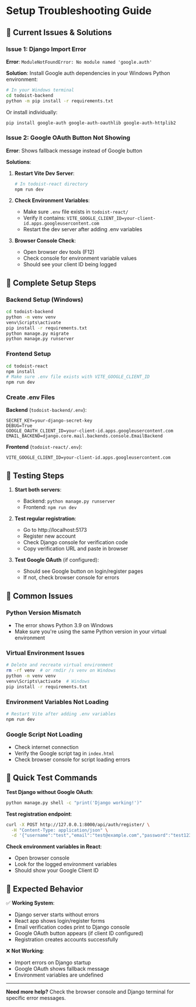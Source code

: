 # Setup Troubleshooting Guide

## 🚨 Current Issues & Solutions

### Issue 1: Django Import Error
**Error**: `ModuleNotFoundError: No module named 'google.auth'`

**Solution**: Install Google auth dependencies in your Windows Python environment:

```bash
# In your Windows terminal
cd todoist-backend
python -m pip install -r requirements.txt
```

Or install individually:
```bash
pip install google-auth google-auth-oauthlib google-auth-httplib2
```

### Issue 2: Google OAuth Button Not Showing
**Error**: Shows fallback message instead of Google button

**Solutions**:

1. **Restart Vite Dev Server**:
   ```bash
   # In todoist-react directory
   npm run dev
   ```

2. **Check Environment Variables**:
   - Make sure `.env` file exists in `todoist-react/`
   - Verify it contains: `VITE_GOOGLE_CLIENT_ID=your-client-id.apps.googleusercontent.com`
   - Restart the dev server after adding .env variables

3. **Browser Console Check**:
   - Open browser dev tools (F12)
   - Check console for environment variable values
   - Should see your client ID being logged

## 🔧 Complete Setup Steps

### Backend Setup (Windows)
```bash
cd todoist-backend
python -m venv venv
venv\Scripts\activate
pip install -r requirements.txt
python manage.py migrate
python manage.py runserver
```

### Frontend Setup
```bash
cd todoist-react
npm install
# Make sure .env file exists with VITE_GOOGLE_CLIENT_ID
npm run dev
```

### Create .env Files

**Backend** (`todoist-backend/.env`):
```env
SECRET_KEY=your-django-secret-key
DEBUG=True
GOOGLE_OAUTH_CLIENT_ID=your-client-id.apps.googleusercontent.com
EMAIL_BACKEND=django.core.mail.backends.console.EmailBackend
```

**Frontend** (`todoist-react/.env`):
```env
VITE_GOOGLE_CLIENT_ID=your-client-id.apps.googleusercontent.com
```

## 🧪 Testing Steps

1. **Start both servers**:
   - Backend: `python manage.py runserver`
   - Frontend: `npm run dev`

2. **Test regular registration**:
   - Go to http://localhost:5173
   - Register new account
   - Check Django console for verification code
   - Copy verification URL and paste in browser

3. **Test Google OAuth** (if configured):
   - Should see Google button on login/register pages
   - If not, check browser console for errors

## 🐛 Common Issues

### Python Version Mismatch
- The error shows Python 3.9 on Windows
- Make sure you're using the same Python version in your virtual environment

### Virtual Environment Issues
```bash
# Delete and recreate virtual environment
rm -rf venv  # or rmdir /s venv on Windows
python -m venv venv
venv\Scripts\activate  # Windows
pip install -r requirements.txt
```

### Environment Variables Not Loading
```bash
# Restart Vite after adding .env variables
npm run dev
```

### Google Script Not Loading
- Check internet connection
- Verify the Google script tag in `index.html`
- Check browser console for script loading errors

## 📝 Quick Test Commands

**Test Django without Google OAuth**:
```bash
python manage.py shell -c "print('Django working!')"
```

**Test registration endpoint**:
```bash
curl -X POST http://127.0.0.1:8000/api/auth/register/ \
  -H "Content-Type: application/json" \
  -d '{"username":"test","email":"test@example.com","password":"test123","password_confirm":"test123"}'
```

**Check environment variables in React**:
- Open browser console
- Look for the logged environment variables
- Should show your Google Client ID

## 🎯 Expected Behavior

✅ **Working System**:
- Django server starts without errors
- React app shows login/register forms
- Email verification codes print to Django console
- Google OAuth button appears (if client ID configured)
- Registration creates accounts successfully

❌ **Not Working**:
- Import errors on Django startup
- Google OAuth shows fallback message
- Environment variables are undefined

---

**Need more help?** Check the browser console and Django terminal for specific error messages.